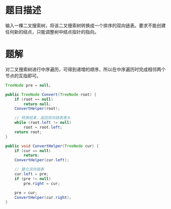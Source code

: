 # 题目描述

输入一棵二叉搜索树，将该二叉搜索树转换成一个排序的双向链表。要求不能创建任何新的结点，只能调整树中结点指针的指向。

# 题解

对二叉搜索树进行中序遍历，可得到递增的顺序，所以在中序遍历时完成相邻两个节点的互指即可。

```java
TreeNode pre = null;

public TreeNode Convert(TreeNode root) {
    if (root == null)
        return null;
    ConvertHelper(root);

    // 转换结束，返回双向链表表头
    while (root.left != null)
        root = root.left;
    return root;
}

public void ConvertHelper(TreeNode cur) {
    if (cur == null)
        return;
    ConvertHelper(cur.left);

    // 建立双向链表
    cur.left = pre;
    if (pre != null)
        pre.right = cur;

    pre = cur;
    ConvertHelper(cur.right);
}
```

